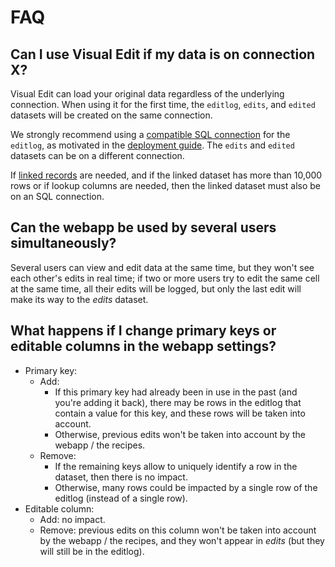 # FAQ

## Can I use Visual Edit if my data is on connection X?

Visual Edit can load your original data regardless of the underlying connection. When using it for the first time, the `editlog`, `edits`, and `edited` datasets will be created on the same connection.

We strongly recommend using a [compatible SQL connection](compatibility) for the `editlog`, as motivated in the [deployment guide](deploy). The `edits` and `edited` datasets can be on a different connection.

If [linked records](linked-records) are needed, and if the linked dataset has more than 10,000 rows or if lookup columns are needed, then the linked dataset must also be on an SQL connection.

## Can the webapp be used by several users simultaneously?

Several users can view and edit data at the same time, but they won't see each other's edits in real time; if two or more users try to edit the same cell at the same time, all their edits will be logged, but only the last edit will make its way to the _edits_ dataset.

## What happens if I change primary keys or editable columns in the webapp settings?

* Primary key:
  * Add:
    * If this primary key had already been in use in the past (and you're adding it back), there may be rows in the editlog that contain a value for this key, and these rows will be taken into account.
    * Otherwise, previous edits won't be taken into account by the webapp / the recipes.
  * Remove:
    * If the remaining keys allow to uniquely identify a row in the dataset, then there is no impact.
    * Otherwise, many rows could be impacted by a single row of the editlog (instead of a single row).
* Editable column:
  * Add: no impact.
  * Remove: previous edits on this column won't be taken into account by the webapp / the recipes, and they won't appear in _edits_ (but they will still be in the editlog).
